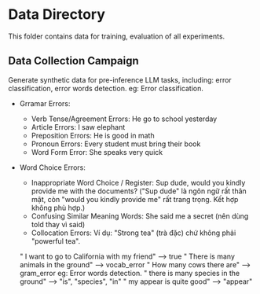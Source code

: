 # Data Directory
This folder contains data for training, evaluation of all experiments.
## Data Collection Campaign
Generate synthetic data for pre-inference LLM tasks, including: error classification, error words detection.
eg: Error classification.
- Grramar Errors: 
    + Verb Tense/Agreement Errors: He go to school yesterday 
    + Article Errors: I saw elephant
    + Preposition Errors: He is good in math
    + Pronoun Errors: Every student must bring their book
    + Word Form Error: She speaks very quick
- Word Choice Errors: 
    + Inappropriate Word Choice / Register: Sup dude, would you kindly provide me with the documents? ("Sup dude" là ngôn ngữ rất thân mật, còn "would you kindly provide me" rất trang trọng. Kết hợp không phù hợp.)
    + Confusing Similar Meaning Words:  She said me a secret (nên dùng told thay vì said)
    + Collocation Errors: Ví dụ: "Strong tea" (trà đặc) chứ không phải "powerful tea".

    " I want to go to California with my friend" --> true
    " There is many animals in the ground" --> vocab_error 
    " How many cows there are" --> gram_error
eg: Error words detection.
    " there is many species in the ground" --> "is", "species", "in"
    " my appear is quite good" --> "appear"
